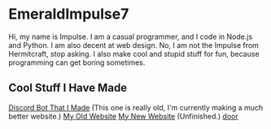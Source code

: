 # EmeraldImpulse7
Hi, my name is Impulse. I am a casual programmer, and I code in Node.js and Python. I am also decent at web design.
No, I am not the Impulse from Hermitcraft, stop asking.
I also make cool and stupid stuff for fun, because programming can get boring sometimes.
## Cool Stuff I Have Made
[Discord Bot That I Made](https://github.com/EmeraldImpulse7/discord-argbot) (This one is really old, I'm currently making a much better website.)
[My Old Website](https://github.com/EmeraldImpulse7/EmeraldImpulse7.github.io-OLD)
[My New Website](https://github.com/EmeraldImpulse7/EmeraldImpulse7.github.io) (Unfinished.)
[door](https://github.com/EmeraldImpulse7/door)
